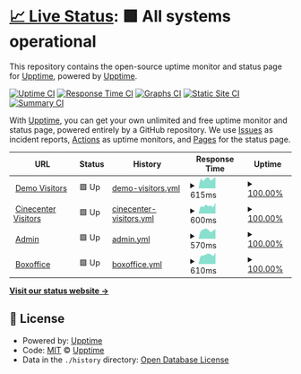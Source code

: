 # [📈 Live Status](https://upptime.github.io/upptime): <!--live status--> **🟩 All systems operational**

This repository contains the open-source uptime monitor and status page for [Upptime](https://upptime.js.org), powered by [Upptime](https://github.com/upptime/upptime).

[![Uptime CI](https://github.com/tritagonist-io/uptime/workflows/Uptime%20CI/badge.svg)](https://github.com/tritagonist-io/uptime/actions?query=workflow%3A%22Uptime+CI%22)
[![Response Time CI](https://github.com/tritagonist-io/uptime/workflows/Response%20Time%20CI/badge.svg)](https://github.com/tritagonist-io/uptime/actions?query=workflow%3A%22Response+Time+CI%22)
[![Graphs CI](https://github.com/tritagonist-io/uptime/workflows/Graphs%20CI/badge.svg)](https://github.com/tritagonist-io/uptime/actions?query=workflow%3A%22Graphs+CI%22)
[![Static Site CI](https://github.com/tritagonist-io/uptime/workflows/Static%20Site%20CI/badge.svg)](https://github.com/tritagonist-io/uptime/actions?query=workflow%3A%22Static+Site+CI%22)
[![Summary CI](https://github.com/tritagonist-io/uptime/workflows/Summary%20CI/badge.svg)](https://github.com/tritagonist-io/uptime/actions?query=workflow%3A%22Summary+CI%22)

With [Upptime](https://upptime.js.org), you can get your own unlimited and free uptime monitor and status page, powered entirely by a GitHub repository. We use [Issues](https://github.com/upptime/upptime/issues) as incident reports, [Actions](https://github.com/tritagonist-io/uptime/actions) as uptime monitors, and [Pages](https://upptime.github.io/upptime) for the status page.

<!--start: status pages-->
<!-- This summary is generated by Upptime (https://github.com/upptime/upptime) -->
<!-- Do not edit this manually, your changes will be overwritten -->
<!-- prettier-ignore -->
| URL | Status | History | Response Time | Uptime |
| --- | ------ | ------- | ------------- | ------ |
| <img alt="" src="https://icons.duckduckgo.com/ip3/demo.tricket.io.ico" height="13"> [Demo Visitors](https://demo.tricket.io/) | 🟩 Up | [demo-visitors.yml](https://github.com/tritagonist-io/uptime/commits/HEAD/history/demo-visitors.yml) | <details><summary><img alt="Response time graph" src="./graphs/demo-visitors/response-time-week.png" height="20"> 615ms</summary><br><a href="https://status.tricket.net/history/demo-visitors"><img alt="Response time 568" src="https://img.shields.io/endpoint?url=https%3A%2F%2Fraw.githubusercontent.com%2Ftritagonist-io%2Fuptime%2FHEAD%2Fapi%2Fdemo-visitors%2Fresponse-time.json"></a><br><a href="https://status.tricket.net/history/demo-visitors"><img alt="24-hour response time 788" src="https://img.shields.io/endpoint?url=https%3A%2F%2Fraw.githubusercontent.com%2Ftritagonist-io%2Fuptime%2FHEAD%2Fapi%2Fdemo-visitors%2Fresponse-time-day.json"></a><br><a href="https://status.tricket.net/history/demo-visitors"><img alt="7-day response time 615" src="https://img.shields.io/endpoint?url=https%3A%2F%2Fraw.githubusercontent.com%2Ftritagonist-io%2Fuptime%2FHEAD%2Fapi%2Fdemo-visitors%2Fresponse-time-week.json"></a><br><a href="https://status.tricket.net/history/demo-visitors"><img alt="30-day response time 547" src="https://img.shields.io/endpoint?url=https%3A%2F%2Fraw.githubusercontent.com%2Ftritagonist-io%2Fuptime%2FHEAD%2Fapi%2Fdemo-visitors%2Fresponse-time-month.json"></a><br><a href="https://status.tricket.net/history/demo-visitors"><img alt="1-year response time 576" src="https://img.shields.io/endpoint?url=https%3A%2F%2Fraw.githubusercontent.com%2Ftritagonist-io%2Fuptime%2FHEAD%2Fapi%2Fdemo-visitors%2Fresponse-time-year.json"></a></details> | <details><summary><a href="https://status.tricket.net/history/demo-visitors">100.00%</a></summary><a href="https://status.tricket.net/history/demo-visitors"><img alt="All-time uptime 95.49%" src="https://img.shields.io/endpoint?url=https%3A%2F%2Fraw.githubusercontent.com%2Ftritagonist-io%2Fuptime%2FHEAD%2Fapi%2Fdemo-visitors%2Fuptime.json"></a><br><a href="https://status.tricket.net/history/demo-visitors"><img alt="24-hour uptime 100.00%" src="https://img.shields.io/endpoint?url=https%3A%2F%2Fraw.githubusercontent.com%2Ftritagonist-io%2Fuptime%2FHEAD%2Fapi%2Fdemo-visitors%2Fuptime-day.json"></a><br><a href="https://status.tricket.net/history/demo-visitors"><img alt="7-day uptime 100.00%" src="https://img.shields.io/endpoint?url=https%3A%2F%2Fraw.githubusercontent.com%2Ftritagonist-io%2Fuptime%2FHEAD%2Fapi%2Fdemo-visitors%2Fuptime-week.json"></a><br><a href="https://status.tricket.net/history/demo-visitors"><img alt="30-day uptime 100.00%" src="https://img.shields.io/endpoint?url=https%3A%2F%2Fraw.githubusercontent.com%2Ftritagonist-io%2Fuptime%2FHEAD%2Fapi%2Fdemo-visitors%2Fuptime-month.json"></a><br><a href="https://status.tricket.net/history/demo-visitors"><img alt="1-year uptime 99.80%" src="https://img.shields.io/endpoint?url=https%3A%2F%2Fraw.githubusercontent.com%2Ftritagonist-io%2Fuptime%2FHEAD%2Fapi%2Fdemo-visitors%2Fuptime-year.json"></a></details>
| <img alt="" src="https://icons.duckduckgo.com/ip3/kassa.cinecenter.nl.ico" height="13"> [Cinecenter Visitors](https://kassa.cinecenter.nl/) | 🟩 Up | [cinecenter-visitors.yml](https://github.com/tritagonist-io/uptime/commits/HEAD/history/cinecenter-visitors.yml) | <details><summary><img alt="Response time graph" src="./graphs/cinecenter-visitors/response-time-week.png" height="20"> 600ms</summary><br><a href="https://status.tricket.net/history/cinecenter-visitors"><img alt="Response time 587" src="https://img.shields.io/endpoint?url=https%3A%2F%2Fraw.githubusercontent.com%2Ftritagonist-io%2Fuptime%2FHEAD%2Fapi%2Fcinecenter-visitors%2Fresponse-time.json"></a><br><a href="https://status.tricket.net/history/cinecenter-visitors"><img alt="24-hour response time 812" src="https://img.shields.io/endpoint?url=https%3A%2F%2Fraw.githubusercontent.com%2Ftritagonist-io%2Fuptime%2FHEAD%2Fapi%2Fcinecenter-visitors%2Fresponse-time-day.json"></a><br><a href="https://status.tricket.net/history/cinecenter-visitors"><img alt="7-day response time 600" src="https://img.shields.io/endpoint?url=https%3A%2F%2Fraw.githubusercontent.com%2Ftritagonist-io%2Fuptime%2FHEAD%2Fapi%2Fcinecenter-visitors%2Fresponse-time-week.json"></a><br><a href="https://status.tricket.net/history/cinecenter-visitors"><img alt="30-day response time 553" src="https://img.shields.io/endpoint?url=https%3A%2F%2Fraw.githubusercontent.com%2Ftritagonist-io%2Fuptime%2FHEAD%2Fapi%2Fcinecenter-visitors%2Fresponse-time-month.json"></a><br><a href="https://status.tricket.net/history/cinecenter-visitors"><img alt="1-year response time 596" src="https://img.shields.io/endpoint?url=https%3A%2F%2Fraw.githubusercontent.com%2Ftritagonist-io%2Fuptime%2FHEAD%2Fapi%2Fcinecenter-visitors%2Fresponse-time-year.json"></a></details> | <details><summary><a href="https://status.tricket.net/history/cinecenter-visitors">100.00%</a></summary><a href="https://status.tricket.net/history/cinecenter-visitors"><img alt="All-time uptime 99.87%" src="https://img.shields.io/endpoint?url=https%3A%2F%2Fraw.githubusercontent.com%2Ftritagonist-io%2Fuptime%2FHEAD%2Fapi%2Fcinecenter-visitors%2Fuptime.json"></a><br><a href="https://status.tricket.net/history/cinecenter-visitors"><img alt="24-hour uptime 100.00%" src="https://img.shields.io/endpoint?url=https%3A%2F%2Fraw.githubusercontent.com%2Ftritagonist-io%2Fuptime%2FHEAD%2Fapi%2Fcinecenter-visitors%2Fuptime-day.json"></a><br><a href="https://status.tricket.net/history/cinecenter-visitors"><img alt="7-day uptime 100.00%" src="https://img.shields.io/endpoint?url=https%3A%2F%2Fraw.githubusercontent.com%2Ftritagonist-io%2Fuptime%2FHEAD%2Fapi%2Fcinecenter-visitors%2Fuptime-week.json"></a><br><a href="https://status.tricket.net/history/cinecenter-visitors"><img alt="30-day uptime 100.00%" src="https://img.shields.io/endpoint?url=https%3A%2F%2Fraw.githubusercontent.com%2Ftritagonist-io%2Fuptime%2FHEAD%2Fapi%2Fcinecenter-visitors%2Fuptime-month.json"></a><br><a href="https://status.tricket.net/history/cinecenter-visitors"><img alt="1-year uptime 100.00%" src="https://img.shields.io/endpoint?url=https%3A%2F%2Fraw.githubusercontent.com%2Ftritagonist-io%2Fuptime%2FHEAD%2Fapi%2Fcinecenter-visitors%2Fuptime-year.json"></a></details>
| <img alt="" src="https://icons.duckduckgo.com/ip3/admin.tricket.io.ico" height="13"> [Admin](https://admin.tricket.io) | 🟩 Up | [admin.yml](https://github.com/tritagonist-io/uptime/commits/HEAD/history/admin.yml) | <details><summary><img alt="Response time graph" src="./graphs/admin/response-time-week.png" height="20"> 570ms</summary><br><a href="https://status.tricket.net/history/admin"><img alt="Response time 533" src="https://img.shields.io/endpoint?url=https%3A%2F%2Fraw.githubusercontent.com%2Ftritagonist-io%2Fuptime%2FHEAD%2Fapi%2Fadmin%2Fresponse-time.json"></a><br><a href="https://status.tricket.net/history/admin"><img alt="24-hour response time 730" src="https://img.shields.io/endpoint?url=https%3A%2F%2Fraw.githubusercontent.com%2Ftritagonist-io%2Fuptime%2FHEAD%2Fapi%2Fadmin%2Fresponse-time-day.json"></a><br><a href="https://status.tricket.net/history/admin"><img alt="7-day response time 570" src="https://img.shields.io/endpoint?url=https%3A%2F%2Fraw.githubusercontent.com%2Ftritagonist-io%2Fuptime%2FHEAD%2Fapi%2Fadmin%2Fresponse-time-week.json"></a><br><a href="https://status.tricket.net/history/admin"><img alt="30-day response time 512" src="https://img.shields.io/endpoint?url=https%3A%2F%2Fraw.githubusercontent.com%2Ftritagonist-io%2Fuptime%2FHEAD%2Fapi%2Fadmin%2Fresponse-time-month.json"></a><br><a href="https://status.tricket.net/history/admin"><img alt="1-year response time 543" src="https://img.shields.io/endpoint?url=https%3A%2F%2Fraw.githubusercontent.com%2Ftritagonist-io%2Fuptime%2FHEAD%2Fapi%2Fadmin%2Fresponse-time-year.json"></a></details> | <details><summary><a href="https://status.tricket.net/history/admin">100.00%</a></summary><a href="https://status.tricket.net/history/admin"><img alt="All-time uptime 99.99%" src="https://img.shields.io/endpoint?url=https%3A%2F%2Fraw.githubusercontent.com%2Ftritagonist-io%2Fuptime%2FHEAD%2Fapi%2Fadmin%2Fuptime.json"></a><br><a href="https://status.tricket.net/history/admin"><img alt="24-hour uptime 100.00%" src="https://img.shields.io/endpoint?url=https%3A%2F%2Fraw.githubusercontent.com%2Ftritagonist-io%2Fuptime%2FHEAD%2Fapi%2Fadmin%2Fuptime-day.json"></a><br><a href="https://status.tricket.net/history/admin"><img alt="7-day uptime 100.00%" src="https://img.shields.io/endpoint?url=https%3A%2F%2Fraw.githubusercontent.com%2Ftritagonist-io%2Fuptime%2FHEAD%2Fapi%2Fadmin%2Fuptime-week.json"></a><br><a href="https://status.tricket.net/history/admin"><img alt="30-day uptime 100.00%" src="https://img.shields.io/endpoint?url=https%3A%2F%2Fraw.githubusercontent.com%2Ftritagonist-io%2Fuptime%2FHEAD%2Fapi%2Fadmin%2Fuptime-month.json"></a><br><a href="https://status.tricket.net/history/admin"><img alt="1-year uptime 100.00%" src="https://img.shields.io/endpoint?url=https%3A%2F%2Fraw.githubusercontent.com%2Ftritagonist-io%2Fuptime%2FHEAD%2Fapi%2Fadmin%2Fuptime-year.json"></a></details>
| <img alt="" src="https://icons.duckduckgo.com/ip3/box.tricket.io.ico" height="13"> [Boxoffice](https://box.tricket.io) | 🟩 Up | [boxoffice.yml](https://github.com/tritagonist-io/uptime/commits/HEAD/history/boxoffice.yml) | <details><summary><img alt="Response time graph" src="./graphs/boxoffice/response-time-week.png" height="20"> 610ms</summary><br><a href="https://status.tricket.net/history/boxoffice"><img alt="Response time 529" src="https://img.shields.io/endpoint?url=https%3A%2F%2Fraw.githubusercontent.com%2Ftritagonist-io%2Fuptime%2FHEAD%2Fapi%2Fboxoffice%2Fresponse-time.json"></a><br><a href="https://status.tricket.net/history/boxoffice"><img alt="24-hour response time 731" src="https://img.shields.io/endpoint?url=https%3A%2F%2Fraw.githubusercontent.com%2Ftritagonist-io%2Fuptime%2FHEAD%2Fapi%2Fboxoffice%2Fresponse-time-day.json"></a><br><a href="https://status.tricket.net/history/boxoffice"><img alt="7-day response time 610" src="https://img.shields.io/endpoint?url=https%3A%2F%2Fraw.githubusercontent.com%2Ftritagonist-io%2Fuptime%2FHEAD%2Fapi%2Fboxoffice%2Fresponse-time-week.json"></a><br><a href="https://status.tricket.net/history/boxoffice"><img alt="30-day response time 525" src="https://img.shields.io/endpoint?url=https%3A%2F%2Fraw.githubusercontent.com%2Ftritagonist-io%2Fuptime%2FHEAD%2Fapi%2Fboxoffice%2Fresponse-time-month.json"></a><br><a href="https://status.tricket.net/history/boxoffice"><img alt="1-year response time 539" src="https://img.shields.io/endpoint?url=https%3A%2F%2Fraw.githubusercontent.com%2Ftritagonist-io%2Fuptime%2FHEAD%2Fapi%2Fboxoffice%2Fresponse-time-year.json"></a></details> | <details><summary><a href="https://status.tricket.net/history/boxoffice">100.00%</a></summary><a href="https://status.tricket.net/history/boxoffice"><img alt="All-time uptime 99.98%" src="https://img.shields.io/endpoint?url=https%3A%2F%2Fraw.githubusercontent.com%2Ftritagonist-io%2Fuptime%2FHEAD%2Fapi%2Fboxoffice%2Fuptime.json"></a><br><a href="https://status.tricket.net/history/boxoffice"><img alt="24-hour uptime 100.00%" src="https://img.shields.io/endpoint?url=https%3A%2F%2Fraw.githubusercontent.com%2Ftritagonist-io%2Fuptime%2FHEAD%2Fapi%2Fboxoffice%2Fuptime-day.json"></a><br><a href="https://status.tricket.net/history/boxoffice"><img alt="7-day uptime 100.00%" src="https://img.shields.io/endpoint?url=https%3A%2F%2Fraw.githubusercontent.com%2Ftritagonist-io%2Fuptime%2FHEAD%2Fapi%2Fboxoffice%2Fuptime-week.json"></a><br><a href="https://status.tricket.net/history/boxoffice"><img alt="30-day uptime 100.00%" src="https://img.shields.io/endpoint?url=https%3A%2F%2Fraw.githubusercontent.com%2Ftritagonist-io%2Fuptime%2FHEAD%2Fapi%2Fboxoffice%2Fuptime-month.json"></a><br><a href="https://status.tricket.net/history/boxoffice"><img alt="1-year uptime 100.00%" src="https://img.shields.io/endpoint?url=https%3A%2F%2Fraw.githubusercontent.com%2Ftritagonist-io%2Fuptime%2FHEAD%2Fapi%2Fboxoffice%2Fuptime-year.json"></a></details>

<!--end: status pages-->

[**Visit our status website →**](https://tritagonist-io.github.io/uptime/)

## 📄 License

- Powered by: [Upptime](https://github.com/upptime/upptime)
- Code: [MIT](./LICENSE) © [Upptime](https://upptime.js.org)
- Data in the `./history` directory: [Open Database License](https://opendatacommons.org/licenses/odbl/1-0/)
